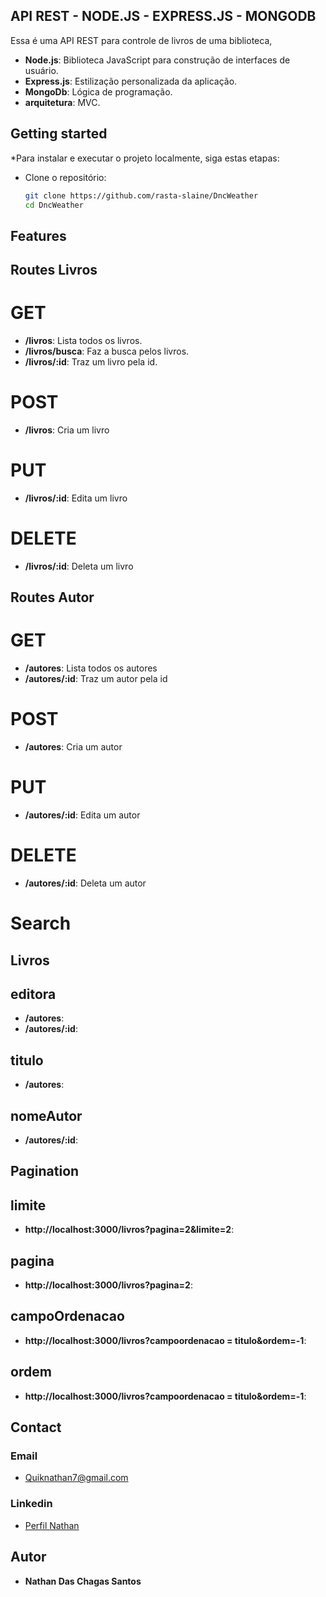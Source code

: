
## API REST - NODE.JS - EXPRESS.JS - MONGODB

Essa é uma API REST para controle de livros de uma biblioteca,

- **Node.js**: Biblioteca JavaScript para construção de interfaces de usuário.
- **Express.js**: Estilização personalizada da aplicação.
- **MongoDb**: Lógica de programação.
- **arquitetura**: MVC.


## Getting started

*Para instalar e executar o projeto localmente, siga estas etapas:

* Clone o repositório:
   ```bash
   git clone https://github.com/rasta-slaine/DncWeather
   cd DncWeather
   ```
   
## Features

## Routes Livros
# GET
- **/livros**: Lista todos os livros.
- **/livros/busca**: Faz a busca pelos livros.
- **/livros/:id**: Traz um livro pela id.
# POST
- **/livros**: Cria um livro
# PUT
- **/livros/:id**: Edita um livro
# DELETE
- **/livros/:id**: Deleta um livro


## Routes Autor
# GET
- **/autores**: Lista todos os autores
- **/autores/:id**: Traz um autor pela id
# POST
- **/autores**: Cria um autor
# PUT
- **/autores/:id**: Edita um autor
# DELETE
- **/autores/:id**: Deleta um autor

# Search 

## Livros
## editora
- **/autores**: 
- **/autores/:id**: 
## titulo
- **/autores**:
## nomeAutor
- **/autores/:id**: 

## Pagination
## limite
- **http://localhost:3000/livros?pagina=2&limite=2**: 
## pagina
- **http://localhost:3000/livros?pagina=2**: 
## campoOrdenacao
- **http://localhost:3000/livros?campoordenacao = titulo&ordem=-1**: 
## ordem
- **http://localhost:3000/livros?campoordenacao = titulo&ordem=-1**: 


## Contact
 ### Email  
   * Quiknathan7@gmail.com
 ### Linkedin 
   * [Perfil Nathan](https://www.linkedin.com/in/nathan-das-chagas-santos-862179185/)

  ## Autor

  * **Nathan Das Chagas Santos** 
